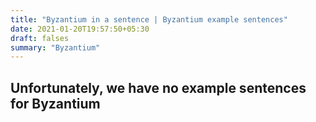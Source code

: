 ```yaml
---
title: "Byzantium in a sentence | Byzantium example sentences"
date: 2021-01-20T19:57:50+05:30
draft: falses
summary: "Byzantium"
---
```

## Unfortunately, we have no example sentences for Byzantium                 
